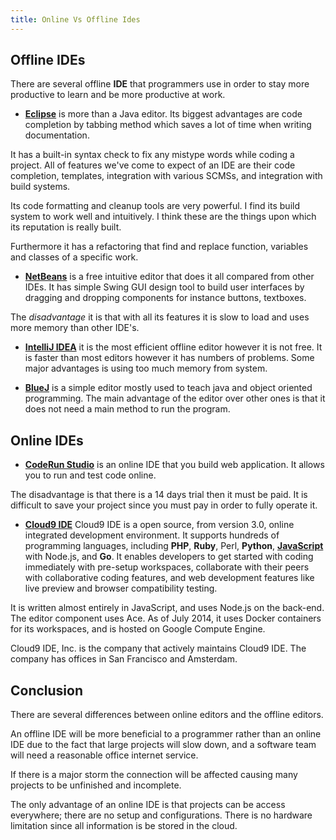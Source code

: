 ```yaml
---
title: Online Vs Offline Ides
---
```

## Offline IDEs

There are several offline <a>**IDE**</a> that programmers use in order to stay more productive to learn and be more productive at work.

*   [**Eclipse**](https://www.app5.unisys.com/offerings/ClearPathConnection/eclipse.html) is more than a Java editor. Its biggest advantages are code completion by tabbing method which saves a lot of time when writing documentation.

It has a built-in syntax check to fix any mistype words while coding a project. All of features we've come to expect of an IDE are their code completion, templates, integration with various SCMSs, and integration with build systems.

Its code formatting and cleanup tools are very powerful. I find its build system to work well and intuitively. I think these are the things upon which its reputation is really built.

Furthermore it has a refactoring that find and replace function, variables and classes of a specific work.

*   [**NetBeans**](https://netbeans.org/features/) is a free intuitive editor that does it all compared from other IDEs. It has simple Swing GUI design tool to build user interfaces by dragging and dropping components for instance buttons, textboxes.

The _disadvantage_ it is that with all its features it is slow to load and uses more memory than other IDE's.

*   [**IntelliJ IDEA**](https://www.jetbrains.com/idea/) it is the most efficient offline editor however it is not free. It is faster than most editors however it has numbers of problems. Some major advantages is using too much memory from system.

*   [**BlueJ**](http://www.bluej.org/) is a simple editor mostly used to teach java and object oriented programming. The main advantage of the editor over other ones is that it does not need a main method to run the program.

## Online IDEs

*   [**CodeRun Studio**](http://www.webappers.com/2009/12/04/coderun-studio-free-cross-platform-online-ide/) is an online IDE that you build web application. It allows you to run and test code online.

The disadvantage is that there is a 14 days trial then it must be paid. It is difficult to save your project since you must pay in order to fully operate it.

*   [**Cloud9 IDE**](https://c9.io) Cloud9 IDE is a open source, from version 3.0, online integrated development environment. It supports hundreds of programming languages, including <a>**PHP**</a>, <a>**Ruby**</a>, Perl, <a>**Python**</a>, [**JavaScript**](http://forum.freecodecamp.com/t/advantages-and-disadvantages-of-javascript/14280) with Node.js, and <a>**Go**</a>. It enables developers to get started with coding immediately with pre-setup workspaces, collaborate with their peers with collaborative coding features, and web development features like live preview and browser compatibility testing.

It is written almost entirely in JavaScript, and uses Node.js on the back-end. The editor component uses Ace. As of July 2014, it uses Docker containers for its workspaces, and is hosted on Google Compute Engine.

Cloud9 IDE, Inc. is the company that actively maintains Cloud9 IDE. The company has offices in San Francisco and Amsterdam.

## Conclusion

There are several differences between online editors and the offline editors.

An offline IDE will be more beneficial to a programmer rather than an online IDE due to the fact that large projects will slow down, and a software team will need a reasonable office internet service.

If there is a major storm the connection will be affected causing many projects to be unfinished and incomplete.

The only advantage of an online IDE is that projects can be access everywhere; there are no setup and configurations. There is no hardware limitation since all information is be stored in the cloud.